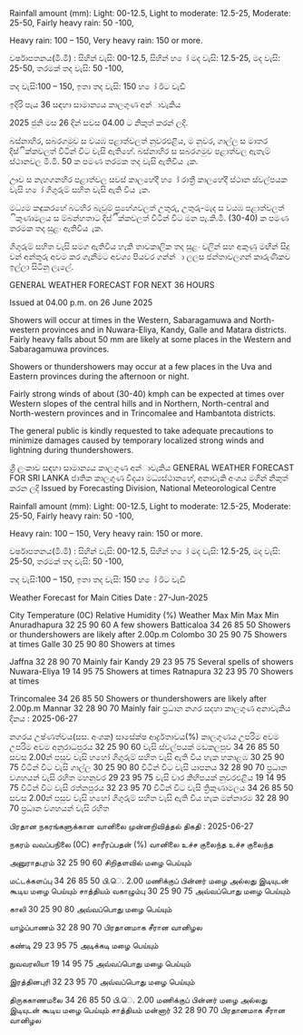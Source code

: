 Rainfall amount (mm): Light: 00-12.5, Light to moderate: 12.5-25, Moderate: 25-50, Fairly heavy rain: 50 -100,

Heavy rain: 100 – 150, Very heavy rain: 150 or more.

වර්ෂාපතනය(මි.මී) : සිහින් වැසි: 00-12.5, සිහින් හ ෝ මද වැසි: 12.5-25, මද වැසි: 25-50, තරමක් තද වැසි: 50 -100,

තද වැසි:100 – 150, ඉතා තද වැසි: 150 හ ෝ ඊට වැඩි

ඉදිරි පැය 36 සඳහා සාමාන්‍යය කාලගුණ අන්‍ාවැකිය

2025 ජුනි මස 26 දින්‍ සවස 04.00 ට නිකුත් කරන්‍ ලදි.

බස්නාහිර, සබරගමුව ස වයඹ පළාත්වලත් නුවරඑළිය, ම නුවර, ගාල්ල ස මාතර දිස්ික්කවලත් විටින් විට වැසි ඇතිහේ. බස්නාහිර ස සබරගමුව පළාත්වල ඇතැම් ස්ථානවල මි.මී. 50 ක පමණ තරමක තද වැසි ඇතිවිය ැක.

ඌව ස නැහගනහිර පළාත්වල සවස් කාලහේදී හ ෝ රාත්‍රී කාලහේදී ස්ථාන ස්වල්පයක වැසි හ ෝ ගිගුරුම් සහිත වැසි ඇති විය ැක.

මධ්‍යම කඳුකරහේ බටහිර බැවුම් ප්‍රහේශවලත් උතුරු, උතුරු-මැද ස වයඹ පළාත්වලත් ිකුණාමලය ස ම්බන්හතාට දිස්ික්කවලත් විටින් විට මන පැ.කි.මී. (30-40) ක පමණ තරමක තද සුළං ඇතිවිය ැක.

ගිගුරුම් සහිත වැසි සමග ඇතිවිය හැකි තාවකාලික තද සුළං වලින් සහ අකුණු මඟින් සිදු වන්‍ අන්‍තුරු අවම කර ගැනීමට අවශ්‍ය පියවර ගන්න්‍ා ලලස ජන්‍තාවලගන් කාරුණිකව ඉල්ලා සිටිනු ලැලේ.

GENERAL WEATHER FORECAST FOR NEXT 36 HOURS

Issued at 04.00 p.m. on 26 June 2025

Showers will occur at times in the Western, Sabaragamuwa and North-western provinces and in Nuwara-Eliya, Kandy, Galle and Matara districts. Fairly heavy falls about 50 mm are likely at some places in the Western and Sabaragamuwa provinces.

Showers or thundershowers may occur at a few places in the Uva and Eastern provinces during the afternoon or night.

Fairly strong winds of about (30-40) kmph can be expected at times over Western slopes of the central hills and in Northern, North-central and North-western provinces and in Trincomalee and Hambantota districts.

The general public is kindly requested to take adequate precautions to minimize damages caused by temporary localized strong winds and lightning during thundershowers.

ශ්‍රී ලංකාව සඳහා සාමාන්‍යය කාලගුණ අන්‍ාවැකිය GENERAL WEATHER FORECAST FOR SRI LANKA ජාතික කාලගුණ විදයා මධ්‍යස්ථානහේ, අනාවැකි අංශය මගින් නිකුත් කරන ලදි Issued by Forecasting Division, National Meteorological Centre

Rainfall amount (mm): Light: 00-12.5, Light to moderate: 12.5-25, Moderate: 25-50, Fairly heavy rain: 50 -100,

Heavy rain: 100 – 150, Very heavy rain: 150 or more.

වර්ෂාපතනය(මි.මී) : සිහින් වැසි: 00-12.5, සිහින් හ ෝ මද වැසි: 12.5-25, මද වැසි: 25-50, තරමක් තද වැසි: 50 -100,

තද වැසි:100 – 150, ඉතා තද වැසි: 150 හ ෝ ඊට වැඩි

Weather Forecast for Main Cities Date : 27-Jun-2025

City Temperature (0C) Relative Humidity (%) Weather Max Min Max Min Anuradhapura 32 25 90 60 A few showers Batticaloa 34 26 85 50 Showers or thundershowers are likely after 2.00p.m Colombo 30 25 90 75 Showers at times Galle 30 25 90 80 Showers at times

Jaffna 32 28 90 70 Mainly fair Kandy 29 23 95 75 Several spells of showers Nuwara-Eliya 19 14 95 75 Showers at times Ratnapura 32 23 95 70 Showers at times

Trincomalee 34 26 85 50 Showers or thundershowers are likely after 2.00p.m Mannar 32 28 90 70 Mainly fair ප්‍රධාන නගර සදහා කාලගුණ අනාවැකිය දිනය : 2025-06-27

නගරය උෂ්ණත්වය(සස. අංශක) සාසේක්ෂ ආර්ද්‍රතාවය(%) කාලගුණය උපරිම අවම උපරිම අවම අනුරාධපුරය 32 25 90 60 වැසි ස්වල්පයක් මඩකලපුව 34 26 85 50 සවස 2.00න් පසුව වැසි හහෝ ගිගුරුම් සහිත වැසි ඇති විය හැක හකාළඹ 30 25 90 75 විටින් විට වැසි ගාල්ල 30 25 90 80 විටින් විට වැසි යාපනය 32 28 90 70 ප්‍රධාන වශහයන් වැසි රහිත මහනුවර 29 23 95 75 වැසි වාර කිහිපයක් නුවරඑළිය 19 14 95 75 විටින් විට වැසි රත්නපුරය 32 23 95 70 විටින් විට වැසි ත්‍රිකුණාමලය 34 26 85 50 සවස 2.00න් පසුව වැසි හහෝ ගිගුරුම් සහිත වැසි ඇති විය හැක මන්නාරම 32 28 90 70 ප්‍රධාන වශහයන් වැසි රහිත

பிரதான நகரங்களுக்கான வானிலை முன்னறிவித்தல் திகதி : 2025-06-27

நகரம் வவப்பநிலை (0C) சாரீரப்பதன் (%) வானிலை உச்ச குலைந்த உச்ச குலைந்த

அனுராதபுரம் 32 25 90 60 சிறிதளவில் மழை பெய்யும்

மட்டக்களப்பு 34 26 85 50 பி.ெ. 2.00 மணிக்குப் பின்னர் மழை அல்லது இடியுடன் கூடிய மழை பெய்யும் சாத்தியம் வகாழும்பு 30 25 90 75 அவ்வப்பொது மழை பெய்யும்

காலி 30 25 90 80 அவ்வப்பொது மழை பெய்யும்

யாழ்ப்பாணம் 32 28 90 70 பிரதானமாக சீரான வானிழல

கண்டி 29 23 95 75 அடிக்கடி மழை பெய்யும்

நுவவரலியா 19 14 95 75 அவ்வப்பொது மழை பெய்யும்

இரத்தினபுரி 32 23 95 70 அவ்வப்பொது மழை பெய்யும்

திருககாணமலை 34 26 85 50 பி.ெ. 2.00 மணிக்குப் பின்னர் மழை அல்லது இடியுடன் கூடிய மழை பெய்யும் சாத்தியம் மன்னார் 32 28 90 70 பிரதானமாக சீரான வானிழல